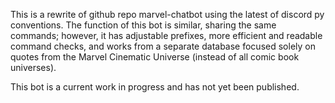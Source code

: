 This is a rewrite of github repo marvel-chatbot using the latest of discord py conventions.
The function of this bot is similar, sharing the same commands; however, it has adjustable prefixes, more efficient and readable command checks, and works from a separate database focused solely on quotes from the Marvel Cinematic Universe (instead of all comic book universes).

This bot is a current work in progress and has not yet been published.
